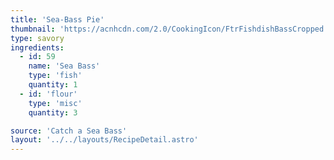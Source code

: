 ```yaml
---
title: 'Sea-Bass Pie'
thumbnail: 'https://acnhcdn.com/2.0/CookingIcon/FtrFishdishBassCropped.png'
type: savory
ingredients:
  - id: 59
    name: 'Sea Bass'
    type: 'fish'
    quantity: 1
  - id: 'flour'
    type: 'misc'
    quantity: 3

source: 'Catch a Sea Bass'
layout: '../../layouts/RecipeDetail.astro'
---
```

